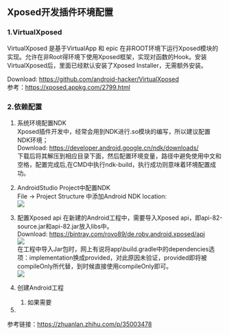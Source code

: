 ## Xposed开发插件环境配置

### 1.VirtualXposed

VirtualXposed 是基于VirtualApp 和 epic 在非ROOT环境下运行Xposed模块的实现。允许在非Root得环境下使用Xposed框架，实现对函数的Hook。安装VirtualXposed后，里面已经默认安装了Xposed Installer，无需额外安装。  

Download: https://github.com/android-hacker/VirtualXposed   
参考：https://xposed.appkg.com/2799.html   


### 2.依赖配置

1. 系统环境配置NDK  
	Xposed插件开发中，经常会用到NDK进行.so模块的编写，所以建议配置NDK环境；  
	Download: https://developer.android.google.cn/ndk/downloads/  
	下载后将其解压到相应目录下面，然后配置环境变量，路径中避免使用中文和空格，配置完成后,在CMD中执行ndk-build，执行成功则意味着环境配置成功。
2. AndroidStudio Project中配置NDK	  
	File -> Project Structure 中添加Android NDK location:  
	 <img src="https://github.com/shadow-horse/Learning-resource/blob/master/practice/media/ndk_201809201209.png" />  
	
3. 配置Xposed api
   在新建的Android工程中，需要导入Xposed api，即api-82-source.jar和api-82.jar放入libs中。  
   Download: https://bintray.com/rovo89/de.robv.android.xposed/api  
    <img src="https://github.com/shadow-horse/Learning-resource/blob/master/practice/media/xposed_api_import_201809201223.jpg" />  
   在工程中导入Jar包时，网上有说将app\build.gradle中的dependencies选项：implementation换成provided，对此原因未验证，provided即将被compileOnly所代替，到时候直接使用compileOnly即可。  
   <img src="https://github.com/shadow-horse/Learning-resource/blob/master/practice/media/xposed_api_impored_201009201229.png" />  
   
4. 创建Android工程  
	1. 如果需要
5.    
   
参考链接：https://zhuanlan.zhihu.com/p/35003478  

